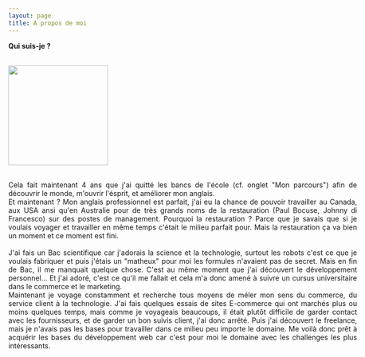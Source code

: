 ```yaml
---
layout: page
title: A propos de moi
---
```

<B> Qui suis-je ? </B> <br>
<br>
<p>
 <img src="https://images.pexels.com/photos/1573460/pexels-photo-1573460.jpeg?auto=compress&cs=tinysrgb&dpr=2&h=650&w=940" height="200" width="200"/>
</p>
<br>
<div STYLE="text-align:justify; width : 700px;">Cela fait maintenant 4 ans que j'ai quitté les bancs de l'école (cf. onglet "Mon parcours") afin de découvrir le monde, m'ouvrir l'ésprit, et améliorer mon anglais.<br>
Et maintenant ? Mon anglais professionnel est parfait, j'ai eu la chance de pouvoir travailler au Canada, aux USA ansi qu'en Australie pour de très grands noms de la restauration (Paul Bocuse, Johnny di Francesco) sur des postes de management. Pourquoi la restauration ? Parce que je savais que si je voulais voyager et travailler en même temps c'était le milieu parfait pour. Mais la restauration ça va bien un moment et ce moment est fini.<br>
  <br>
J'ai fais un Bac scientifique car j'adorais la science et la technologie, surtout les robots c'est ce que je voulais fabriquer et puis j'étais un "matheux" pour moi les formules n'avaient pas de secret. Mais en fin de Bac, il me manquait quelque chose. C'est au même moment que j'ai découvert le développement personnel... Et j'ai adoré, c'est ce qu'il me fallait et cela m'a donc amené à suivre un cursus universitaire dans le commerce et le marketing.<br>
Maintenant je voyage constamment et recherche tous moyens de méler mon sens du commerce, du service client à la technologie.
J'ai fais quelques essais de sites E-commerce qui ont marchés plus ou moins quelques temps, mais comme je voyageais beaucoups, il était plutôt difficile de garder contact avec les fournisseurs, et de garder un bon suivis client, j'ai donc arrêté.
Puis j'ai découvert le freelance, mais je n'avais pas les bases pour travailler dans ce milieu peu importe le domaine.
Me voilà donc prêt à acquérir les bases du développement web car c'est pour moi le domaine avec les challenges les plus intéressants. </div>
